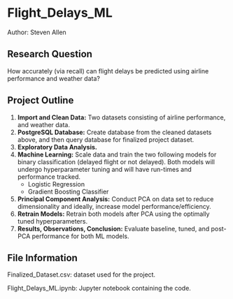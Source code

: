 # Flight_Delays_ML
Author: Steven Allen

## Research Question

How accurately (via recall) can flight delays be predicted using airline performance and weather data?



## Project Outline
1. **Import and Clean Data:** Two datasets consisting of airline performance, and weather data.
2. **PostgreSQL Database:** Create database from the cleaned datasets above, and then query database for finalized project dataset.
3. **Exploratory Data Analysis.**
4. **Machine Learning:** Scale data and train the two following models for binary classification (delayed flight or not delayed). Both models will undergo hyperparameter tuning and will have run-times and performance tracked.
    * Logistic Regression
    * Gradient Boosting Classifier
5. **Principal Component Analysis:** Conduct PCA on data set to reduce dimensionality and ideally, increase model performance/efficiency.
6. **Retrain Models:** Retrain both models after PCA using the optimally tuned hyperparameters. 
7. **Results, Observations, Conclusion:** Evaluate baseline, tuned, and post-PCA performance for both ML models.

## File Information
Finalized_Dataset.csv: dataset used for the project.

Flight_Delays_ML.ipynb: Jupyter notebook containing the code.
